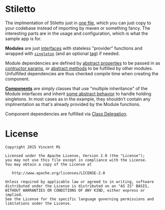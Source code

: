 Stiletto
==========

The implmentation of Stiletto just in [one file](https://github.com/vinc3m1/stiletto/blob/master/library/src/main/kotlin/stiletto/Stiletto.kt), which you can just copy to your codebase instead of importing by maven or something fancy. The interesting parts are in the usage and configuration, which is what the sample app is for.

**Modules** are just [interfaces](https://github.com/vinc3m1/stiletto/blob/master/sample/src/main/kotlin/com/makeramen/stiletto/sample/ApplicationModule.kt) with stateless "provider" functions and wrapped with [`singleton`](https://github.com/vinc3m1/stiletto/blob/master/sample/src/main/kotlin/com/makeramen/stiletto/sample/data/DataModule.kt#L13) (and an optional [tag](https://github.com/vinc3m1/stiletto/blob/master/sample/src/main/kotlin/com/makeramen/stiletto/sample/data/DataModule.kt#L17)) if needed.

Module dependencies are defined by [abstract properties](https://github.com/vinc3m1/stiletto/blob/master/sample/src/main/kotlin/com/makeramen/stiletto/sample/ApplicationModule.kt#L11) to be passed in as [contructor params](https://github.com/vinc3m1/stiletto/blob/master/sample/src/main/kotlin/com/makeramen/stiletto/sample/ApplicationComponent.kt#L6), or [abstract methods](https://github.com/vinc3m1/stiletto/blob/master/sample/src/main/kotlin/com/makeramen/stiletto/sample/data/DataModule.kt#L11) to be fulfilled by other modules. Unfulfilled dependencies are thus checked compile time when creating the component.

[**Components**](https://github.com/vinc3m1/stiletto/blob/master/sample/src/main/kotlin/com/makeramen/stiletto/sample/ApplicationComponent.kt) are simply classes that use "multiple inheritance" of the Module interfaces and inherit [some abstract behavior](https://github.com/vinc3m1/stiletto/blob/master/library/src/main/kotlin/stiletto/Stiletto.kt#L17) to handle holding singletons. In most cases as in the example, they shouldn't contain any implmentation as that's already provided by the Module functions.

Component dependencies are fulfilled via [Class Delegation](http://kotlinlang.org/docs/reference/delegation.html).


License
=======

    Copyright 2015 Vincent Mi

    Licensed under the Apache License, Version 2.0 (the "License");
    you may not use this file except in compliance with the License.
    You may obtain a copy of the License at

       http://www.apache.org/licenses/LICENSE-2.0

    Unless required by applicable law or agreed to in writing, software
    distributed under the License is distributed on an "AS IS" BASIS,
    WITHOUT WARRANTIES OR CONDITIONS OF ANY KIND, either express or implied.
    See the License for the specific language governing permissions and
    limitations under the License.
